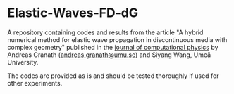 # Elastic-Waves-FD-dG
A repository containing codes and results from the article "A hybrid numerical method for elastic wave propagation in discontinuous media with complex geometry" published in the [journal of computational physics](https://doi.org/10.1016/j.jcp.2025.113745) by Andreas Granath (andreas.granath@umu.se) and Siyang Wang, Umeå University.

The codes are provided as is and should be tested thoroughly if used for other experiments.
